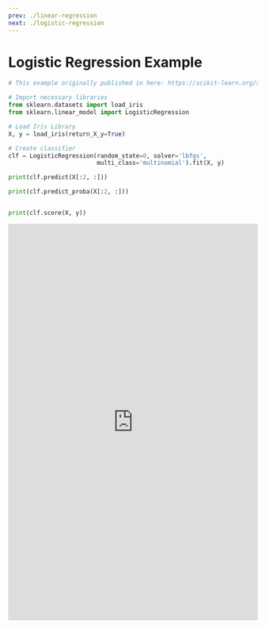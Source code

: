 ```yaml
---
prev: ./linear-regression
next: ./logistic-regression
---
```

# Logistic Regression Example

```python
# This example originally published in here: https://scikit-learn.org/stable/modules/generated/sklearn.linear_model.LogisticRegression.html

# Import necessary libraries
from sklearn.datasets import load_iris
from sklearn.linear_model import LogisticRegression

# Load Iris Library
X, y = load_iris(return_X_y=True)

# Create classifier
clf = LogisticRegression(random_state=0, solver='lbfgs',
                         multi_class='multinomial').fit(X, y)

print(clf.predict(X[:2, :]))

print(clf.predict_proba(X[:2, :]))


print(clf.score(X, y))
```

<iframe height="800px" width="100%" src="https://repl.it/@omertarik96/logistic-regression?lite=true" scrolling="no" frameborder="no" allowtransparency="true" allowfullscreen="true" sandbox="allow-forms allow-pointer-lock allow-popups allow-same-origin allow-scripts allow-modals"></iframe>